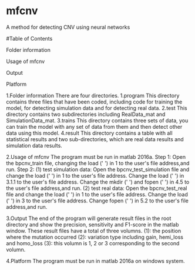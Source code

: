# mfcnv
A method for detecting CNV  using neural networks

#Table of Contents

Folder information

Usage of mfcnv

Output

Platform

1.Folder information
There are four directories. 1.program This directory contains three files that have been coded, including code for training the model, for detecting simulation data and for detecting real data. 2.test This directory contains two subdirectories including RealData_mat and SimulationData_mat. 3.trains This directory contains three sets of data, you can train the model with any set of data from them and then detect other data using this model. 4.result This directory contains a table with all statistical results and two sub-directories, which are real data results and simulation data results.

2.Usage of mfcnv
The program must be run in matlab 2016a.
Step 1:
Open the bpcnv_train file, changing the load (' ') in 1 to the user's file address,and run.
Step 2:
(1) test simulation data:
Open the bpcnv_test_simulation file and change the load (' ') in 1 to the user's file address.
Change the load (' ') in 3.1.1 to the user's file address.
Change the mkdir (' ') and fopen (' ') in 4.5 to the user's file address,and run.
(2) test real data:
Open the bpcnv_test_real file and change the load (' ') in 1 to the user's file address.
Change the load (' ') in 3 to the user's file address.
Change fopen (' ') in 5.2 to the user's file address,and run.

3.Output
The end of the program will generate result files in the root directory and show the precision, sensitivity and F1-score in the matlab window. These result files have a total of three volumns. (1): the position where the mutation occurred (2): variation type including gain, hemi_loss and homo_loss (3): this volumn is 1, 2 or 3 corresponding to the second volumn.

4.Platform
The program must be run in matlab 2016a on windows system.
